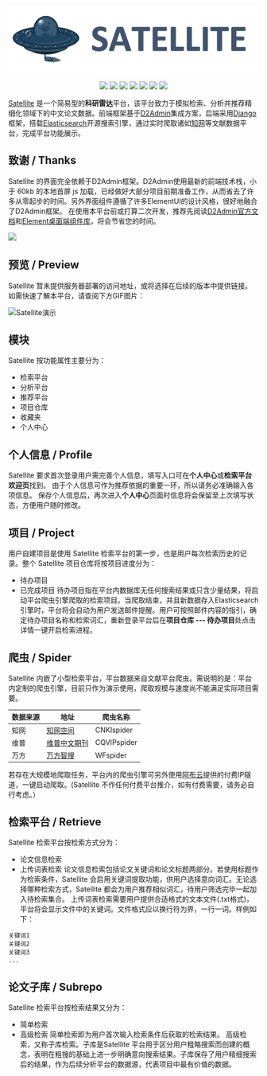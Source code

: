![banner](https://raw.githubusercontent.com/Hitchcock717/Satellite/master/docs/logos.png)

<p align="center">
	<a href="https://github.com/Hitchcock717/Satellite/stargazers" target="_blank"><img src="https://img.shields.io/github/stars/Hitchcock717/Satellite.svg"></a>
	<a href="https://github.com/Hitchcock717/Satellite/network/members" target="_blank"><img src="https://img.shields.io/github/forks/Hitchcock717/Satellite.svg"></a>
	<a href="https://github.com/Hitchcock717/Satellite/issues" target="_blank"><img src="https://img.shields.io/github/issues/Hitchcock717/Satellite.svg"></a>
	<a href="https://github.com/Hitchcock717/Satellite/issues?q=is%3Aissue+is%3Aclosed" target="_blank"><img src="https://img.shields.io/github/issues-closed/Hitchcock717/Satellite.svg"></a>
	<a href="https://github.com/Hitchcock717/Satellite/pulls" target="_blank"><img src="https://img.shields.io/github/issues-pr/Hitchcock717/Satellite.svg"></a>
	<a href="https://github.com/Hitchcock717/Satellite/pulls?q=is%3Apr+is%3Aclosed" target="_blank"><img src="https://img.shields.io/github/issues-pr-closed/Hitchcock717/Satellite.svg"></a>
	<a href="https://github.com/Hitchcock717/Satellite" target="_blank"><img src="https://img.shields.io/github/last-commit/Hitchcock717/Satellite.svg"></a>
</p>

[Satellite](https://github.com/Hitchcock717/Satellite) 是一个简易型的**科研雷达**平台，该平台致力于模拟检索、分析并推荐精细化领域下的中文论文数据。前端框架基于[D2Admin](https://github.com/d2-projects/d2-admin)集成方案，后端采用[Django](https://github.com/django/django)框架，搭载[Elasticsearch](https://github.com/elastic/elasticsearch)开源搜索引擎，通过实时爬取诸如[知网](http://search.cnki.com.cn/Search/Result?searchType=MultiyTermsSearch&Content=%E6%B0%A8%E5%9F%BA%E9%85%B8&Order=1)等文献数据平台，完成平台功能展示。

## 致谢 / Thanks
Satellite 的界面完全依赖于D2Admin框架。D2Admin使用最新的前端技术栈，小于 60kb 的本地首屏 js 加载，已经做好大部分项目前期准备工作，从而省去了许多从零起步的时间。另外界面组件遵循了许多ElementUI的设计风格，很好地融合了D2Admin框架。
在使用本平台前或打算二次开发，推荐先阅读[D2Admin官方文档](https://d2.pub/zh/)和[Element桌面端组件库](https://element.eleme.cn/#/zh-CN)，将会节省您的时间。

<a href="https://github.com/d2-projects/d2-admin" target="_blank"><img src="https://raw.githubusercontent.com/FairyEver/d2-admin/master/docs/image/d2-admin@2x.png" width="200"></a>

## 预览 / Preview
Satellite 暂未提供服务器部署的访问地址，或将选择在后续的版本中提供链接。如需快速了解本平台，请查阅下方GIF图片：

![Satellite演示](https://github.com/Hitchcock717/Satellite/blob/master/docs/introduction.gif)

## 模块
Satellite 按功能属性主要分为：
* 检索平台
* 分析平台
* 推荐平台
* 项目仓库
* 收藏夹
* 个人中心

## 个人信息 / Profile
Satellite 要求首次登录用户需完善个人信息，填写入口可在**个人中心**或**检索平台欢迎页**找到。
由于个人信息可作为推荐依据的重要一环，所以请务必准确输入各项信息。
保存个人信息后，再次进入**个人中心**页面时信息将会保留至上次填写状态，方便用户随时修改。

## 项目 / Project
用户自建项目是使用 Satellite 检索平台的第一步，也是用户每次检索历史的记录。整个 Satellite 项目仓库将按项目进度分为：
* 待办项目
* 已完成项目
待办项目指在平台内数据库无任何搜索结果或只含少量结果，将启动平台爬虫引擎爬取的检索项目。当爬取结束，并且新数据存入Elasticsearch引擎时，平台将会自动为用户发送邮件提醒。用户可按照邮件内容的指引，确定待办项目名称和检索词汇，重新登录平台后在**项目仓库 --- 待办项目**处点击详情一键开启检索进程。

## 爬虫 / Spider
Satellite 内嵌了小型检索平台，平台数据来自文献平台爬虫。需说明的是：平台内定制的爬虫引擎，目前只作为演示使用，爬取规模与速度尚不能满足实际项目需要。

| 数据来源 | 地址 | 爬虫名称 |
| --- | --- | --- |
| 知网 | [知网空间](http://search.cnki.com.cn/Search/Result?searchType=MultiyTermsSearch&Content=%E6%B0%A8%E5%9F%BA%E9%85%B8&Order=1) | CNKIspider |
| 维普 | [维普中文期刊](http://qikan.cqvip.com/Qikan/Search/Index?from=Qikan_Search_Index) | CQVIPspider |
| 万方 | [万方智搜](http://www.wanfangdata.com.cn/index.html) | WFspider |

若存在大规模地爬取任务，平台内的爬虫引擎可另外使用[阿布云](https://www.abuyun.com/)提供的付费IP隧道，一键启动爬取。(Satellite 不作任何付费平台推介，如有付费需要，请务必自行考虑。）

## 检索平台 / Retrieve
Satellite 检索平台按检索方式分为：
* 论文信息检索
* 上传词表检索
论文信息检索包括论文关键词和论文标题两部分。若使用标题作为检索条件，Satellite 会启用关键词提取功能，供用户选择意向词汇。无论选择哪种检索方式，Satellite 都会为用户推荐相似词汇，待用户筛选完毕一起加入待检索集合。
上传词表检索需要用户提供合适格式的文本文件(.txt格式)，平台将会显示文件中的关键词。文件格式应以换行符为界，一行一词。样例如下：
```
关键词1
关键词2
关键词3
...
```

## 论文子库 / Subrepo
Satellite 检索平台按检索结果又分为：
* 简单检索
* 高级检索
简单检索即为用户首次输入检索条件后获取的检索结果。
高级检索，又称子库检索。子库是Satellite 平台用于区分用户粗略搜索而创建的概念，表明在粗搜的基础上进一步明确意向搜索结果。子库保存了用户精细搜索后的结果，作为后续分析平台的数据源，代表项目中最有价值的数据。




